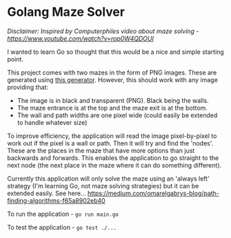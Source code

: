 
# Golang Maze Solver

*Disclaimer: Inspired by Computerphiles video about maze solving - https://www.youtube.com/watch?v=rop0W4QDOUI*

I wanted to learn Go so thought that this would be a nice and simple starting point.

This project comes with two mazes in the form of PNG images. These are generated using [this generator](https://keesiemeijer.github.io/maze-generator/). However, this should work with any image providing that:

- The image is in black and transparent (PNG). Black being the walls.
- The maze entrance is at the top and the maze exit is at the bottom.
- The wall and path widths are one pixel wide (could easily be extended to handle whatever size)

To improve efficiency, the application will read the image pixel-by-pixel to work out if the pixel is a wall or path. Then it will try and find the 'nodes'. These are the places in the maze that have more options than just backwards and forwards. This enables the application to go straight to the next node (the next place in the maze where it can do something different).

Currently this application will only solve the maze using an 'always left' strategy (I'm learning Go, not maze solving strategies) but it can be extended easily. See here... https://medium.com/omarelgabrys-blog/path-finding-algorithms-f65a8902eb40

To run the application - ```go run main.go```

To test the application - ```go test ./...```
